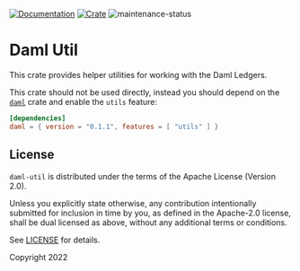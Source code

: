 [![Documentation](https://docs.rs/daml-util/badge.svg)](https://docs.rs/daml-util)
[![Crate](https://img.shields.io/crates/v/daml-util.svg)](https://crates.io/crates/daml-util)
![maintenance-status](https://img.shields.io/badge/maintenance-experimental-blue.svg)

# Daml Util

This crate provides helper utilities for working with the Daml Ledgers.

This crate should not be used directly, instead you should depend on the [`daml`](https://crates.io/crates/daml) crate
and enable the `utils` feature:

```toml
[dependencies]
daml = { version = "0.1.1", features = [ "utils" ] }
```

## License

`daml-util` is distributed under the terms of the Apache License (Version 2.0).

Unless you explicitly state otherwise, any contribution intentionally submitted for inclusion in time by you, as defined
in the Apache-2.0 license, shall be dual licensed as above, without any additional terms or conditions.

See [LICENSE](LICENSE) for details.

Copyright 2022